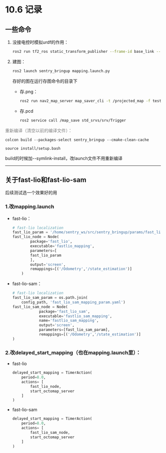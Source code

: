 # 10.6 记录

## 一些命令
1. 没接电控时模拟urdf的作用：
    ```bash
    ros2 run tf2_ros static_transform_publisher --frame-id base_link --child-frame-id imu_link --qx 0.0 --qw 1.0
    ```
2. 建图：
    ```bash
    ros2 launch sentry_bringup mapping.launch.py
    ```

    存好的图在运行存图命令的目录下
    - 存.png：
        ```bash
        ros2 run nav2_map_server map_saver_cli -t /projected_map -f test_map --fmt png
        ```

   - 存.pcd
       ```bash
       ros2 service call /map_save std_srvs/srv/Trigger
       ```

<!--
3. 重定位:
    ```shell
    ros2 launch sentry_bringup relocalization.launch.py
    ```

4. 决策：
    ```shell
    ros2 launch rm_decision_cpp run.launch.py
    ```
--> 

<font color="gray">重新编译（清空以前的编译文件）：</font>
```shell
colcon build --packages-select sentry_bringup --cmake-clean-cache
```

```shell
source install/setup.bash
```

build的时候加--symlink-install，改launch文件不用重新编译

---

## 关于fast-lio和fast-lio-sam
后续测试选一个效果好的用
### 1.改mapping.launch
- fast-lio：
    ```python
    # fast-lio localization   
    fast_lio_param = '/home/sentry_ws/src/sentry_bringup/params/fast_lio_mapping_param.yaml'
    fast_lio_node = Node(
            package='fast_lio',
            executable='fastlio_mapping',
            parameters=[
            fast_lio_param
            ],
            output='screen',
            remappings=[('/Odometry','/state_estimation')]
        )
    ```
- fast-lio-sam：
    ```python
    # fast-lio localization   
    fast_lio_sam_param = os.path.join(
        config_path, 'fast_lio_sam_mapping_param.yaml')
    fast_lio_sam_node = Node(
                package='fast_lio_sam',
                executable='fastlio_sam_mapping',
                name='fastlio_sam_mapping',
                output='screen',
                parameters=[fast_lio_sam_param],
                remappings=[('/Odometry','/state_estimation')]
    )
    ```
### 2.改delayed_start_mapping（也在mapping.launch里）：
- fast-lio
    ```python
    delayed_start_mapping = TimerAction(
        period=8.0,
        actions= [
            fast_lio_node,
            start_octomap_server
        ]
    )
    ```
- fast-lio-sam
    ```python
    delayed_start_mapping = TimerAction(
        period=8.0,
        actions= [
            fast_lio_sam_node,
            start_octomap_server
        ]
    )
    ```

